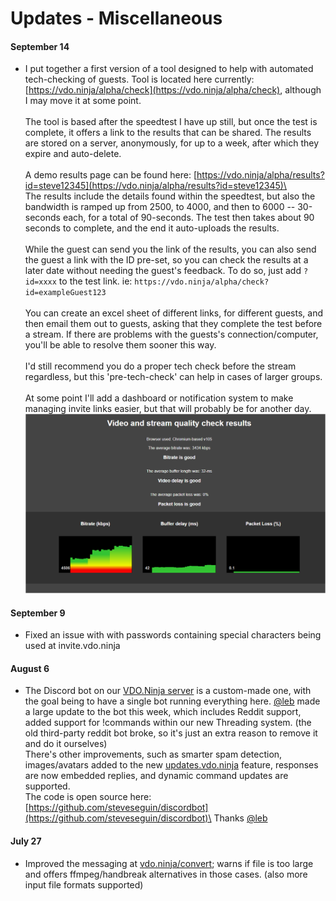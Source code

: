 # Updates - Miscellaneous

#### September 14

* I put together a first version of a tool designed to help with automated tech-checking of guests. Tool is located here currently: [https://vdo.ninja/alpha/check](https://vdo.ninja/alpha/check), although I may move it at some point.\
  \
  The tool is based after the speedtest I have up still, but once the test is complete, it offers a link to the results that can be shared. The results are stored on a server, anonymously, for up to a week, after which they expire and auto-delete.\
  \
  A demo results page can be found here: [https://vdo.ninja/alpha/results?id=steve12345](https://vdo.ninja/alpha/results?id=steve12345)\
  \
  The results include the details found within the speedtest, but also the bandwidth is ramped up from 2500, to 4000, and then to 6000 -- 30-seconds each, for a total of 90-seconds. The test then takes about 90 seconds to complete, and the end it auto-uploads the results.\
  \
  While the guest can send you the link of the results, you can also send the guest a link with the ID pre-set, so you can check the results at a later date without needing the guest's feedback. To do so, just add `?id=xxxx` to the test link. ie: `https://vdo.ninja/alpha/check?id=exampleGuest123`\
  \
  You can create an excel sheet of different links, for different guests, and then email them out to guests, asking that they complete the test before a stream. If there are problems with the guests's connection/computer, you'll be able to resolve them sooner this way.\
  \
  I'd still recommend you do a proper tech check before the stream regardless, but this 'pre-tech-check' can help in cases of larger groups.\
  \
  At some point I'll add a dashboard or notification system to make managing invite links easier, but that will probably be for another day.\
  ![](<../.gitbook/assets/image (1).png>)

#### September 9

* Fixed an issue with with passwords containing special characters being used at invite.vdo.ninja

#### August 6

* The Discord bot on our [VDO.Ninja server](https://discord.gg/Hk9aKgtUHc) is a custom-made one, with the goal being to have a single bot running everything here. [@leb](https://github.com/lebaston100) made a large update to the bot this week, which includes Reddit support, added support for !commands within our new Threading system. (the old third-party reddit bot broke, so it's just an extra reason to remove it and do it ourselves)\
  There's other improvements, such as smarter spam detection, images/avatars added to the new [updates.vdo.ninja](https://updates.vdo.ninja/) feature, responses are now embedded replies, and dynamic command updates are supported.\
  The code is open source here: [https://github.com/steveseguin/discordbot](https://github.com/steveseguin/discordbot)\
  Thanks [@leb](https://github.com/lebaston100)

#### July 27

* Improved the messaging at [vdo.ninja/convert](https://isolated.vdo.ninja/convert); warns if file is too large and offers ffmpeg/handbreak alternatives in those cases. (also more input file formats supported)
